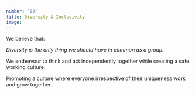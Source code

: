 ```yaml
---
number: '02'
title: Diversity & Inclusivity
image: 
---
```


We believe that:

_Diversity is the only thing we should have in common as a group._

We endeavour to think and act independently together while creating a safe working culture.

Promoting a culture where everyone irrespective of their uniqueness work and grow together.